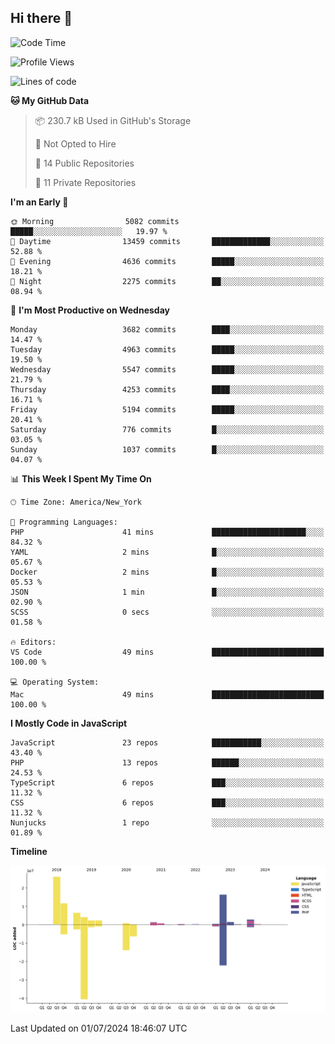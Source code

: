 ## Hi there 👋

<!--START_SECTION:waka-->
![Code Time](http://img.shields.io/badge/Code%20Time-235%20hrs%2024%20mins-blue)

![Profile Views](http://img.shields.io/badge/Profile%20Views-0-blue)

![Lines of code](https://img.shields.io/badge/From%20Hello%20World%20I%27ve%20Written-77.3%20million%20lines%20of%20code-blue)

**🐱 My GitHub Data** 

> 📦 230.7 kB Used in GitHub's Storage 
 > 
> 🚫 Not Opted to Hire
 > 
> 📜 14 Public Repositories 
 > 
> 🔑 11 Private Repositories 
 > 
**I'm an Early 🐤** 

```text
🌞 Morning                5082 commits        █████░░░░░░░░░░░░░░░░░░░░   19.97 % 
🌆 Daytime                13459 commits       █████████████░░░░░░░░░░░░   52.88 % 
🌃 Evening                4636 commits        █████░░░░░░░░░░░░░░░░░░░░   18.21 % 
🌙 Night                  2275 commits        ██░░░░░░░░░░░░░░░░░░░░░░░   08.94 % 
```
📅 **I'm Most Productive on Wednesday** 

```text
Monday                   3682 commits        ████░░░░░░░░░░░░░░░░░░░░░   14.47 % 
Tuesday                  4963 commits        █████░░░░░░░░░░░░░░░░░░░░   19.50 % 
Wednesday                5547 commits        █████░░░░░░░░░░░░░░░░░░░░   21.79 % 
Thursday                 4253 commits        ████░░░░░░░░░░░░░░░░░░░░░   16.71 % 
Friday                   5194 commits        █████░░░░░░░░░░░░░░░░░░░░   20.41 % 
Saturday                 776 commits         █░░░░░░░░░░░░░░░░░░░░░░░░   03.05 % 
Sunday                   1037 commits        █░░░░░░░░░░░░░░░░░░░░░░░░   04.07 % 
```


📊 **This Week I Spent My Time On** 

```text
🕑︎ Time Zone: America/New_York

💬 Programming Languages: 
PHP                      41 mins             █████████████████████░░░░   84.32 % 
YAML                     2 mins              █░░░░░░░░░░░░░░░░░░░░░░░░   05.67 % 
Docker                   2 mins              █░░░░░░░░░░░░░░░░░░░░░░░░   05.53 % 
JSON                     1 min               █░░░░░░░░░░░░░░░░░░░░░░░░   02.90 % 
SCSS                     0 secs              ░░░░░░░░░░░░░░░░░░░░░░░░░   01.58 % 

🔥 Editors: 
VS Code                  49 mins             █████████████████████████   100.00 % 

💻 Operating System: 
Mac                      49 mins             █████████████████████████   100.00 % 
```

**I Mostly Code in JavaScript** 

```text
JavaScript               23 repos            ███████████░░░░░░░░░░░░░░   43.40 % 
PHP                      13 repos            ██████░░░░░░░░░░░░░░░░░░░   24.53 % 
TypeScript               6 repos             ███░░░░░░░░░░░░░░░░░░░░░░   11.32 % 
CSS                      6 repos             ███░░░░░░░░░░░░░░░░░░░░░░   11.32 % 
Nunjucks                 1 repo              ░░░░░░░░░░░░░░░░░░░░░░░░░   01.89 % 
```



**Timeline**

![Lines of Code chart](https://raw.githubusercontent.com/wilbertcaba/wilbertcaba/main/assets/bar_graph.png)


 Last Updated on 01/07/2024 18:46:07 UTC
<!--END_SECTION:waka-->

<!--
**wilbertcaba/wilbertcaba** is a ✨ _special_ ✨ repository because its `README.md` (this file) appears on your GitHub profile.

Here are some ideas to get you started:

- 🔭 I’m currently working on ...
- 🌱 I’m currently learning ...
- 👯 I’m looking to collaborate on ...
- 🤔 I’m looking for help with ...
- 💬 Ask me about ...
- 📫 How to reach me: ...
- 😄 Pronouns: ...
- ⚡ Fun fact: ...
-->
